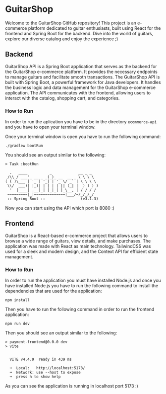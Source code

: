 # GuitarShop
Welcome to the GuitarShop GitHub repository! This project is an e-commerce platform dedicated to guitar enthusiasts, built using React for the frontend and Spring Boot for the backend. Dive into the world of guitars, explore our diverse catalog and enjoy the experience ;)

## Backend
GuitarShop API is a Spring Boot application that serves as the backend for the GuitarShop e-commerce platform. It provides the necessary endpoints to manage guitars and facilitate smooth transactions. The GuitarShop API is built with Spring Boot, a powerful framework for Java developers. It handles the business logic and data management for the GuitarShop e-commerce application. The API communicates with the frontend, allowing users to interact with the catalog, shopping cart, and categories.

### How to Run
In order to run the aplication you have to be in the directory `ecommerce-api` and you have to open your terminal window.

Once your terminal window is open you have to run the following command:
```
./gradlew bootRun
```

You should see an output similar to the following:
```
> Task :bootRun

  .   ____          _            __ _ _
 /\\ / ___'_ __ _ _(_)_ __  __ _ \ \ \ \
( ( )\___ | '_ | '_| | '_ \/ _` | \ \ \ \
 \\/  ___)| |_)| | | | | || (_| |  ) ) ) )
  '  |____| .__|_| |_|_| |_\__, | / / / /
 =========|_|==============|___/=/_/_/_/
 :: Spring Boot ::                (v3.1.3)

```

Now you can start using the API which port is 8080 :)

## Frontend
GuitarShop is a React-based e-commerce project that allows users to browse a wide range of guitars, view details, and make purchases. The application was made with React as main technology. TailwindCSS was used for a sleek and modern design, and the Context API for efficient state management.

### How to Run
In order to run the application you must have installed Node.js and once you have installed Node.js you have to run the following command to install the dependencies that are used for the application:
```
npm install
```
Then you have to run the following command in order to run the frontend application:
```
npm run dev
```
Then you should see an output similar to the following:
```
> payment-frontend@0.0.0 dev
> vite


  VITE v4.4.9  ready in 439 ms

  ➜  Local:   http://localhost:5173/
  ➜  Network: use --host to expose
  ➜  press h to show help
```

As you can see the application is running in localhost port 5173 :)
